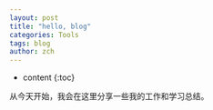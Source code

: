 ```yaml
---
layout: post
title: "hello, blog"
categories: Tools
tags: blog
author: zch
---
```


* content
{:toc}

从今天开始，我会在这里分享一些我的工作和学习总结。




